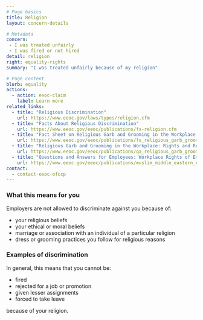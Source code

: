 ```yaml
---
# Page basics
title: Religion
layout: concern-details

# Metadata
concern:
 - I was treated unfairly
 - I was fired or not hired
detail: religion
right: equality-rights
summary: "I was treated unfairly because of my religion"

# Page content
blurb: equality
actions:
  - action: eeoc-claim
    label: Learn more
related_links:
  - title: "Religious Discrimination"
    url: https://www.eeoc.gov/laws/types/religion.cfm
  - title: "Facts About Religious Discrimination"
    url: https://www.eeoc.gov/eeoc/publications/fs-religion.cfm
  - title: "Fact Sheet on Religious Garb and Grooming in the Workplace: Rights and Responsibilities"
    url: https://www.eeoc.gov/eeoc/publications/fs_religious_garb_grooming.cfm
  - title: "Religious Garb and Grooming in the Workplace: Rights and Responsibilities"
    url: https://www.eeoc.gov/eeoc/publications/qa_religious_garb_grooming.cfm
  - title: "Questions and Answers for Employees: Workplace Rights of Employees Who Are, or Are Perceived to Be, Muslim or Middle Eastern"
    url: https://www.eeoc.gov/eeoc/publications/muslim_middle_eastern_employees.cfm
contact:
  - contact-eeoc-ofccp
---
```


### What this means for you

Employers are not allowed to discriminate against you because of:

- your religious beliefs
- your ethical or moral beliefs
- marriage or association with an individual of a particular religion
- dress or grooming practices you follow for religious reasons

### Examples of discrimination

In general, this means that you cannot be:

- fired
- rejected for a job or promotion
- given lesser assignments
- forced to take leave

because of your religion.
